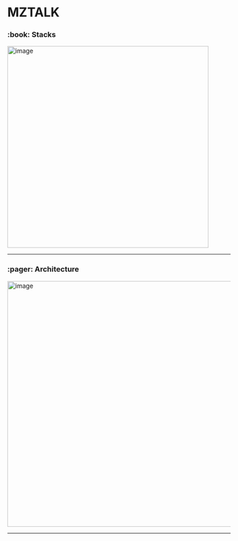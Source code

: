 <h1>MZTALK</h1>

<h3> :book: Stacks </h3>

<img width="454" alt="image" src="https://user-images.githubusercontent.com/102157839/211439509-926a9090-68be-4b8a-897f-7e07ffe22931.png">




---
<h3> :pager: Architecture</h3>

<img width="553" alt="image" src="https://user-images.githubusercontent.com/102157839/211434879-b7e957a3-ca21-4879-bef6-bc0f93f2a0ff.png">

---


